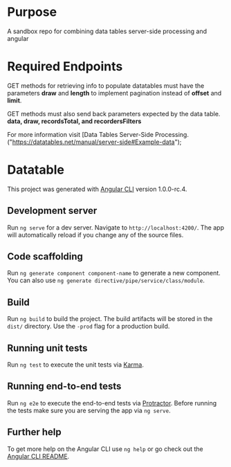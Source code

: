 # Purpose

A sandbox repo for combining data tables server-side processing and angular

# Required Endpoints

GET methods for retrieving info to populate datatables must have the parameters <b>draw</b> and <b>length</b> to implement pagination instead of <b>offset</b> and <b>limit</b>.

GET methods must also send back parameters expected by the data table. <b>data, draw, recordsTotal, and recordersFilters</b>  

For more information visit [Data Tables Server-Side Processing.("https://datatables.net/manual/server-side#Example-data");

# Datatable

This project was generated with [Angular CLI](https://github.com/angular/angular-cli) version 1.0.0-rc.4.

## Development server

Run `ng serve` for a dev server. Navigate to `http://localhost:4200/`. The app will automatically reload if you change any of the source files.

## Code scaffolding

Run `ng generate component component-name` to generate a new component. You can also use `ng generate directive/pipe/service/class/module`.

## Build

Run `ng build` to build the project. The build artifacts will be stored in the `dist/` directory. Use the `-prod` flag for a production build.

## Running unit tests

Run `ng test` to execute the unit tests via [Karma](https://karma-runner.github.io).

## Running end-to-end tests

Run `ng e2e` to execute the end-to-end tests via [Protractor](http://www.protractortest.org/).
Before running the tests make sure you are serving the app via `ng serve`.

## Further help

To get more help on the Angular CLI use `ng help` or go check out the [Angular CLI README](https://github.com/angular/angular-cli/blob/master/README.md).
